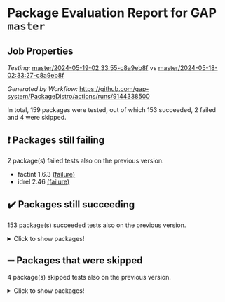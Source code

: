 # Package Evaluation Report for GAP `master`

## Job Properties

*Testing:* [master/2024-05-19-02:33:55-c8a9eb8f](https://github.com/gap-system/PackageDistro/blob/data/reports/master/2024-05-19-02:33:55-c8a9eb8f) vs [master/2024-05-18-02:33:27-c8a9eb8f](https://github.com/gap-system/PackageDistro/blob/data/reports/master/2024-05-18-02:33:27-c8a9eb8f)

*Generated by Workflow:* https://github.com/gap-system/PackageDistro/actions/runs/9144338500

In total, 159 packages were tested, out of which 153 succeeded, 2 failed and 4 were skipped.

## :exclamation: Packages still failing

2 package(s) failed tests also on the previous version.
- factint 1.6.3 [(failure)](https://github.com/gap-system/PackageDistro/actions/runs/9144338500/job/25142182734)
- idrel 2.46 [(failure)](https://github.com/gap-system/PackageDistro/actions/runs/9144338500/job/25142185160)

## :heavy_check_mark: Packages still succeeding

153 package(s) succeeded tests also on the previous version.
<details><summary>Click to show packages!</summary>

- 4ti2interface 2023.02-04 [(success)](https://github.com/gap-system/PackageDistro/actions/runs/9144338500/job/25142178701)
- ace 5.6.2 [(success)](https://github.com/gap-system/PackageDistro/actions/runs/9144338500/job/25142178787)
- aclib 1.3.2 [(success)](https://github.com/gap-system/PackageDistro/actions/runs/9144338500/job/25142178886)
- agt 0.3.1 [(success)](https://github.com/gap-system/PackageDistro/actions/runs/9144338500/job/25142178970)
- alnuth 3.2.1 [(success)](https://github.com/gap-system/PackageDistro/actions/runs/9144338500/job/25142179058)
- anupq 3.3.0 [(success)](https://github.com/gap-system/PackageDistro/actions/runs/9144338500/job/25142179123)
- atlasrep 2.1.8 [(success)](https://github.com/gap-system/PackageDistro/actions/runs/9144338500/job/25142179190)
- autodoc 2023.06.19 [(success)](https://github.com/gap-system/PackageDistro/actions/runs/9144338500/job/25142179241)
- automata 1.15 [(success)](https://github.com/gap-system/PackageDistro/actions/runs/9144338500/job/25142180088)
- automgrp 1.3.2 [(success)](https://github.com/gap-system/PackageDistro/actions/runs/9144338500/job/25142180237)
- autpgrp 1.11 [(success)](https://github.com/gap-system/PackageDistro/actions/runs/9144338500/job/25142180332)
- cap 2024.04-01 [(success)](https://github.com/gap-system/PackageDistro/actions/runs/9144338500/job/25142180693)
- caratinterface 2.3.6 [(success)](https://github.com/gap-system/PackageDistro/actions/runs/9144338500/job/25142181010)
- cddinterface 2022.11.01 [(success)](https://github.com/gap-system/PackageDistro/actions/runs/9144338500/job/25142181106)
- circle 1.6.6 [(success)](https://github.com/gap-system/PackageDistro/actions/runs/9144338500/job/25142181174)
- classicpres 1.22 [(success)](https://github.com/gap-system/PackageDistro/actions/runs/9144338500/job/25142181230)
- cohomolo 1.6.11 [(success)](https://github.com/gap-system/PackageDistro/actions/runs/9144338500/job/25142181274)
- congruence 1.2.6 [(success)](https://github.com/gap-system/PackageDistro/actions/runs/9144338500/job/25142181340)
- corelg 1.56 [(success)](https://github.com/gap-system/PackageDistro/actions/runs/9144338500/job/25142181410)
- crime 1.6 [(success)](https://github.com/gap-system/PackageDistro/actions/runs/9144338500/job/25142181484)
- crisp 1.4.6 [(success)](https://github.com/gap-system/PackageDistro/actions/runs/9144338500/job/25142181544)
- crypting 0.10.4 [(success)](https://github.com/gap-system/PackageDistro/actions/runs/9144338500/job/25142181611)
- cryst 4.1.27 [(success)](https://github.com/gap-system/PackageDistro/actions/runs/9144338500/job/25142181670)
- crystcat 1.1.10 [(success)](https://github.com/gap-system/PackageDistro/actions/runs/9144338500/job/25142181731)
- ctbllib 1.3.9 [(success)](https://github.com/gap-system/PackageDistro/actions/runs/9144338500/job/25142181797)
- cubefree 1.19 [(success)](https://github.com/gap-system/PackageDistro/actions/runs/9144338500/job/25142181873)
- curlinterface 2.3.2 [(success)](https://github.com/gap-system/PackageDistro/actions/runs/9144338500/job/25142181952)
- cvec 2.8.1 [(success)](https://github.com/gap-system/PackageDistro/actions/runs/9144338500/job/25142182033)
- datastructures 0.3.0 [(success)](https://github.com/gap-system/PackageDistro/actions/runs/9144338500/job/25142182116)
- deepthought 1.0.6 [(success)](https://github.com/gap-system/PackageDistro/actions/runs/9144338500/job/25142182206)
- design 1.8 [(success)](https://github.com/gap-system/PackageDistro/actions/runs/9144338500/job/25142182283)
- difsets 2.3.1 [(success)](https://github.com/gap-system/PackageDistro/actions/runs/9144338500/job/25142182360)
- digraphs 1.7.1 [(success)](https://github.com/gap-system/PackageDistro/actions/runs/9144338500/job/25142182449)
- edim 1.3.8 [(success)](https://github.com/gap-system/PackageDistro/actions/runs/9144338500/job/25142182515)
- example 4.3.4 [(success)](https://github.com/gap-system/PackageDistro/actions/runs/9144338500/job/25142182600)
- examplesforhomalg 2023.10-01 [(success)](https://github.com/gap-system/PackageDistro/actions/runs/9144338500/job/25142182669)
- ferret 1.0.11 [(success)](https://github.com/gap-system/PackageDistro/actions/runs/9144338500/job/25142182806)
- fga 1.5.0 [(success)](https://github.com/gap-system/PackageDistro/actions/runs/9144338500/job/25142182885)
- fining 1.5.6 [(success)](https://github.com/gap-system/PackageDistro/actions/runs/9144338500/job/25142182992)
- float 1.0.4 [(success)](https://github.com/gap-system/PackageDistro/actions/runs/9144338500/job/25142183073)
- format 1.4.4 [(success)](https://github.com/gap-system/PackageDistro/actions/runs/9144338500/job/25142183153)
- forms 1.2.11 [(success)](https://github.com/gap-system/PackageDistro/actions/runs/9144338500/job/25142183230)
- fplsa 1.2.6 [(success)](https://github.com/gap-system/PackageDistro/actions/runs/9144338500/job/25142183304)
- fr 2.4.13 [(success)](https://github.com/gap-system/PackageDistro/actions/runs/9144338500/job/25142183392)
- francy 2.0.3 [(success)](https://github.com/gap-system/PackageDistro/actions/runs/9144338500/job/25142183473)
- fwtree 1.3 [(success)](https://github.com/gap-system/PackageDistro/actions/runs/9144338500/job/25142183553)
- gapdoc 1.6.7 [(success)](https://github.com/gap-system/PackageDistro/actions/runs/9144338500/job/25142183614)
- gauss 2023.02-04 [(success)](https://github.com/gap-system/PackageDistro/actions/runs/9144338500/job/25142183671)
- gaussforhomalg 2023.11-01 [(success)](https://github.com/gap-system/PackageDistro/actions/runs/9144338500/job/25142183748)
- gbnp 1.0.5 [(success)](https://github.com/gap-system/PackageDistro/actions/runs/9144338500/job/25142183836)
- generalizedmorphismsforcap 2024.04-01 [(success)](https://github.com/gap-system/PackageDistro/actions/runs/9144338500/job/25142183911)
- genss 1.6.8 [(success)](https://github.com/gap-system/PackageDistro/actions/runs/9144338500/job/25142183974)
- gradedmodules 2024.01-01 [(success)](https://github.com/gap-system/PackageDistro/actions/runs/9144338500/job/25142184042)
- gradedringforhomalg 2023.08-01 [(success)](https://github.com/gap-system/PackageDistro/actions/runs/9144338500/job/25142184111)
- grape 4.9.0 [(success)](https://github.com/gap-system/PackageDistro/actions/runs/9144338500/job/25142184180)
- groupoids 1.74 [(success)](https://github.com/gap-system/PackageDistro/actions/runs/9144338500/job/25142184253)
- grpconst 2.6.5 [(success)](https://github.com/gap-system/PackageDistro/actions/runs/9144338500/job/25142184365)
- guarana 0.96.3 [(success)](https://github.com/gap-system/PackageDistro/actions/runs/9144338500/job/25142184445)
- guava 3.19 [(success)](https://github.com/gap-system/PackageDistro/actions/runs/9144338500/job/25142184551)
- hap 1.62 [(success)](https://github.com/gap-system/PackageDistro/actions/runs/9144338500/job/25142184655)
- hapcryst 0.1.15 [(success)](https://github.com/gap-system/PackageDistro/actions/runs/9144338500/job/25142184730)
- hecke 1.5.3 [(success)](https://github.com/gap-system/PackageDistro/actions/runs/9144338500/job/25142184803)
- help 4.0 [(success)](https://github.com/gap-system/PackageDistro/actions/runs/9144338500/job/25142184861)
- homalg 2024.01-01 [(success)](https://github.com/gap-system/PackageDistro/actions/runs/9144338500/job/25142184947)
- homalgtocas 2023.11-01 [(success)](https://github.com/gap-system/PackageDistro/actions/runs/9144338500/job/25142185059)
- images 1.3.2 [(success)](https://github.com/gap-system/PackageDistro/actions/runs/9144338500/job/25142185243)
- intpic 0.3.0 [(success)](https://github.com/gap-system/PackageDistro/actions/runs/9144338500/job/25142185342)
- io 4.8.2 [(success)](https://github.com/gap-system/PackageDistro/actions/runs/9144338500/job/25142185439)
- io_forhomalg 2023.02-04 [(success)](https://github.com/gap-system/PackageDistro/actions/runs/9144338500/job/25142185535)
- irredsol 1.4.4 [(success)](https://github.com/gap-system/PackageDistro/actions/runs/9144338500/job/25142185614)
- json 2.2.1 [(success)](https://github.com/gap-system/PackageDistro/actions/runs/9144338500/job/25142185694)
- jupyterkernel 1.5.0 [(success)](https://github.com/gap-system/PackageDistro/actions/runs/9144338500/job/25142185787)
- jupyterviz 1.5.6 [(success)](https://github.com/gap-system/PackageDistro/actions/runs/9144338500/job/25142185869)
- kan 1.37 [(success)](https://github.com/gap-system/PackageDistro/actions/runs/9144338500/job/25142185950)
- kbmag 1.5.11 [(success)](https://github.com/gap-system/PackageDistro/actions/runs/9144338500/job/25142186027)
- laguna 3.9.6 [(success)](https://github.com/gap-system/PackageDistro/actions/runs/9144338500/job/25142186120)
- liealgdb 2.2.1 [(success)](https://github.com/gap-system/PackageDistro/actions/runs/9144338500/job/25142186205)
- liepring 2.8 [(success)](https://github.com/gap-system/PackageDistro/actions/runs/9144338500/job/25142186280)
- liering 2.4.2 [(success)](https://github.com/gap-system/PackageDistro/actions/runs/9144338500/job/25142186378)
- linearalgebraforcap 2024.04-02 [(success)](https://github.com/gap-system/PackageDistro/actions/runs/9144338500/job/25142186464)
- lins 0.9 [(success)](https://github.com/gap-system/PackageDistro/actions/runs/9144338500/job/25142186545)
- localizeringforhomalg 2023.10-01 [(success)](https://github.com/gap-system/PackageDistro/actions/runs/9144338500/job/25142186619)
- loops 3.4.3 [(success)](https://github.com/gap-system/PackageDistro/actions/runs/9144338500/job/25142186701)
- lpres 1.0.3 [(success)](https://github.com/gap-system/PackageDistro/actions/runs/9144338500/job/25142186786)
- majoranaalgebras 1.5.1 [(success)](https://github.com/gap-system/PackageDistro/actions/runs/9144338500/job/25142186854)
- mapclass 1.4.6 [(success)](https://github.com/gap-system/PackageDistro/actions/runs/9144338500/job/25142186920)
- matgrp 0.70 [(success)](https://github.com/gap-system/PackageDistro/actions/runs/9144338500/job/25142187008)
- matricesforhomalg 2024.02-01 [(success)](https://github.com/gap-system/PackageDistro/actions/runs/9144338500/job/25142187080)
- modisom 2.5.4 [(success)](https://github.com/gap-system/PackageDistro/actions/runs/9144338500/job/25142187157)
- modulepresentationsforcap 2024.04-01 [(success)](https://github.com/gap-system/PackageDistro/actions/runs/9144338500/job/25142187232)
- modules 2024.01-01 [(success)](https://github.com/gap-system/PackageDistro/actions/runs/9144338500/job/25142187303)
- monoidalcategories 2024.04-01 [(success)](https://github.com/gap-system/PackageDistro/actions/runs/9144338500/job/25142187368)
- nconvex 2022.09-01 [(success)](https://github.com/gap-system/PackageDistro/actions/runs/9144338500/job/25142187458)
- nilmat 1.4.2 [(success)](https://github.com/gap-system/PackageDistro/actions/runs/9144338500/job/25142187532)
- nock 1.5 [(success)](https://github.com/gap-system/PackageDistro/actions/runs/9144338500/job/25142187605)
- normalizinterface 1.3.6 [(success)](https://github.com/gap-system/PackageDistro/actions/runs/9144338500/job/25142187668)
- nq 2.5.11 [(success)](https://github.com/gap-system/PackageDistro/actions/runs/9144338500/job/25142187721)
- numericalsgps 1.3.1 [(success)](https://github.com/gap-system/PackageDistro/actions/runs/9144338500/job/25142187796)
- openmath 11.5.3 [(success)](https://github.com/gap-system/PackageDistro/actions/runs/9144338500/job/25142187851)
- orb 4.9.0 [(success)](https://github.com/gap-system/PackageDistro/actions/runs/9144338500/job/25142187921)
- packagemanager 1.4.3 [(success)](https://github.com/gap-system/PackageDistro/actions/runs/9144338500/job/25142187989)
- patternclass 2.4.3 [(success)](https://github.com/gap-system/PackageDistro/actions/runs/9144338500/job/25142188028)
- permut 2.0.5 [(success)](https://github.com/gap-system/PackageDistro/actions/runs/9144338500/job/25142188084)
- polenta 1.3.10 [(success)](https://github.com/gap-system/PackageDistro/actions/runs/9144338500/job/25142188168)
- polymaking 0.8.7 [(success)](https://github.com/gap-system/PackageDistro/actions/runs/9144338500/job/25142188245)
- primgrp 3.4.4 [(success)](https://github.com/gap-system/PackageDistro/actions/runs/9144338500/job/25142188301)
- profiling 2.5.4 [(success)](https://github.com/gap-system/PackageDistro/actions/runs/9144338500/job/25142188356)
- qdistrnd 0.9.4 [(success)](https://github.com/gap-system/PackageDistro/actions/runs/9144338500/job/25142188421)
- qpa 1.35 [(success)](https://github.com/gap-system/PackageDistro/actions/runs/9144338500/job/25142188487)
- quagroup 1.8.4 [(success)](https://github.com/gap-system/PackageDistro/actions/runs/9144338500/job/25142188533)
- radiroot 2.9 [(success)](https://github.com/gap-system/PackageDistro/actions/runs/9144338500/job/25142188596)
- rcwa 4.7.1 [(success)](https://github.com/gap-system/PackageDistro/actions/runs/9144338500/job/25142188674)
- rds 1.8 [(success)](https://github.com/gap-system/PackageDistro/actions/runs/9144338500/job/25142188744)
- recog 1.4.2 [(success)](https://github.com/gap-system/PackageDistro/actions/runs/9144338500/job/25142188810)
- repndecomp 1.3.0 [(success)](https://github.com/gap-system/PackageDistro/actions/runs/9144338500/job/25142188874)
- repsn 3.1.2 [(success)](https://github.com/gap-system/PackageDistro/actions/runs/9144338500/job/25142188953)
- resclasses 4.7.3 [(success)](https://github.com/gap-system/PackageDistro/actions/runs/9144338500/job/25142189011)
- ringsforhomalg 2023.11-02 [(success)](https://github.com/gap-system/PackageDistro/actions/runs/9144338500/job/25142189068)
- sco 2023.08-01 [(success)](https://github.com/gap-system/PackageDistro/actions/runs/9144338500/job/25142189125)
- scscp 2.4.2 [(success)](https://github.com/gap-system/PackageDistro/actions/runs/9144338500/job/25142189177)
- semigroups 5.3.7 [(success)](https://github.com/gap-system/PackageDistro/actions/runs/9144338500/job/25142189233)
- sglppow 2.4 [(success)](https://github.com/gap-system/PackageDistro/actions/runs/9144338500/job/25142189291)
- sgpviz 0.999.5 [(success)](https://github.com/gap-system/PackageDistro/actions/runs/9144338500/job/25142189351)
- simpcomp 2.1.14 [(success)](https://github.com/gap-system/PackageDistro/actions/runs/9144338500/job/25142189408)
- singular 2023.02.09 [(success)](https://github.com/gap-system/PackageDistro/actions/runs/9144338500/job/25142189469)
- sl2reps 1.1 [(success)](https://github.com/gap-system/PackageDistro/actions/runs/9144338500/job/25142189545)
- sla 1.5.3 [(success)](https://github.com/gap-system/PackageDistro/actions/runs/9144338500/job/25142189619)
- smallgrp 1.5.3 [(success)](https://github.com/gap-system/PackageDistro/actions/runs/9144338500/job/25142189690)
- smallsemi 0.6.13 [(success)](https://github.com/gap-system/PackageDistro/actions/runs/9144338500/job/25142189766)
- sonata 2.9.6 [(success)](https://github.com/gap-system/PackageDistro/actions/runs/9144338500/job/25142189838)
- sophus 1.27 [(success)](https://github.com/gap-system/PackageDistro/actions/runs/9144338500/job/25142189900)
- sotgrps 1.2 [(success)](https://github.com/gap-system/PackageDistro/actions/runs/9144338500/job/25142189964)
- spinsym 1.5.2 [(success)](https://github.com/gap-system/PackageDistro/actions/runs/9144338500/job/25142190049)
- standardff 1.0 [(success)](https://github.com/gap-system/PackageDistro/actions/runs/9144338500/job/25142190134)
- symbcompcc 1.3.2 [(success)](https://github.com/gap-system/PackageDistro/actions/runs/9144338500/job/25142190213)
- thelma 1.3 [(success)](https://github.com/gap-system/PackageDistro/actions/runs/9144338500/job/25142190278)
- tomlib 1.2.11 [(success)](https://github.com/gap-system/PackageDistro/actions/runs/9144338500/job/25142190335)
- toolsforhomalg 2023.11-01 [(success)](https://github.com/gap-system/PackageDistro/actions/runs/9144338500/job/25142190398)
- toric 1.9.5 [(success)](https://github.com/gap-system/PackageDistro/actions/runs/9144338500/job/25142190468)
- toricvarieties 2022.07.13 [(success)](https://github.com/gap-system/PackageDistro/actions/runs/9144338500/job/25142190558)
- transgrp 3.6.5 [(success)](https://github.com/gap-system/PackageDistro/actions/runs/9144338500/job/25142190638)
- typeset 1.2.2 [(success)](https://github.com/gap-system/PackageDistro/actions/runs/9144338500/job/25142190715)
- ugaly 4.1.3 [(success)](https://github.com/gap-system/PackageDistro/actions/runs/9144338500/job/25142190780)
- unipot 1.5 [(success)](https://github.com/gap-system/PackageDistro/actions/runs/9144338500/job/25142190829)
- unitlib 4.2.0 [(success)](https://github.com/gap-system/PackageDistro/actions/runs/9144338500/job/25142190902)
- utils 0.85 [(success)](https://github.com/gap-system/PackageDistro/actions/runs/9144338500/job/25142190974)
- uuid 0.7 [(success)](https://github.com/gap-system/PackageDistro/actions/runs/9144338500/job/25142191057)
- walrus 0.9991 [(success)](https://github.com/gap-system/PackageDistro/actions/runs/9144338500/job/25142191195)
- wedderga 4.10.5 [(success)](https://github.com/gap-system/PackageDistro/actions/runs/9144338500/job/25142191303)
- xmod 2.92 [(success)](https://github.com/gap-system/PackageDistro/actions/runs/9144338500/job/25142191394)
- xmodalg 1.23 [(success)](https://github.com/gap-system/PackageDistro/actions/runs/9144338500/job/25142191474)
- yangbaxter 0.10.3 [(success)](https://github.com/gap-system/PackageDistro/actions/runs/9144338500/job/25142191566)
- zeromqinterface 0.14 [(success)](https://github.com/gap-system/PackageDistro/actions/runs/9144338500/job/25142191632)
</details>

## :heavy_minus_sign: Packages that were skipped

4 package(s) skipped tests also on the previous version.
<details><summary>Click to show packages!</summary>

- browse 1.8.21 [(skipped)](https://github.com/gap-system/PackageDistro/actions/runs/9144338500/job/25142058116)
- itc 1.5.1 [(skipped)](https://github.com/gap-system/PackageDistro/actions/runs/9144338500/job/25142058116)
- polycyclic 2.16 [(skipped)](https://github.com/gap-system/PackageDistro/actions/runs/9144338500/job/25142058116)
- xgap 4.32 [(skipped)](https://github.com/gap-system/PackageDistro/actions/runs/9144338500/job/25142058116)
</details>

